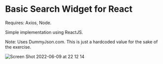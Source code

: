 # Basic Search Widget for React




Requires: 
Axios, Node.

Simple implementation using ReactJS. 

Note: Uses DummyJson.com. This is just a hardcoded value for the sake of the exercise.


![Screen Shot 2022-06-09 at 22 12 14](https://user-images.githubusercontent.com/41722860/172823472-89300756-9d63-4451-99a5-f28d8dcd16e2.png)
